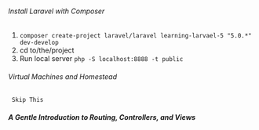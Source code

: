 ###### Install Laravel with Composer
1. `composer create-project laravel/laravel learning-larvael-5 "5.0.*" dev-develop`
2. cd to/the/project
3. Run local server `php -S localhost:8888 -t public`
###### Virtual Machines and Homestead
     Skip This
##### A Gentle Introduction to Routing, Controllers, and Views
